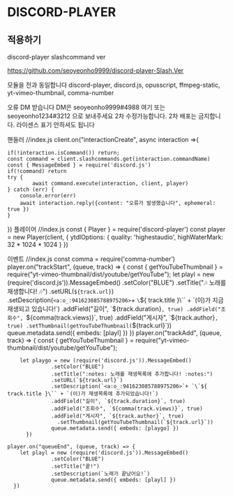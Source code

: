 # DISCORD-PLAYER
## 적용하기
discord-player slashcommand ver

https://github.com/seoyeonho9999/discord-player-Slash.Ver

모듈을 전과 동일합니다
discord-player, discord.js, opusscript, ffmpeg-static, yt-vimeo-thumbnail, comma-number

오류 DM 받습니다
DM은 seoyeonho9999#4988 여기 또는 seoyeonho1234#3212 으로 보내주세요
2차 수정가능합니다. 2차 배포는 금지합니다. 라이센스 표기 안하셔도 됩니다

핸들러
//index.js
client.on("interactionCreate", async interaction =>{
    
    if(!interaction.isCommand()) return;
    const command = client.slashcommands.get(interaction.commandName)
    const { MessageEmbed } = require('discord.js')
    if(!command) return
    try {
            await command.execute(interaction, client, player)
    } catch (err) {
        console.error(err)
        await interaction.reply({content: "오류가 발생했습니다", ephemeral: true })
    }
})
플레이어
//index.js
const { Player } = require('discord-player')
const player = new Player(client, {
    ytdlOptions: {
      quality: 'highestaudio',
      highWaterMark: 32 * 1024 * 1024
    }
  })

이벤트
//index.js
const comma = require('comma-number')
player.on("trackStart", (queue, track) => {
    const { getYouTubeThumbnail } = require("yt-vimeo-thumbnail/dist/youtube/getYouTube");
            let playl = new (require('discord.js')).MessageEmbed()
                      .setColor("BLUE")
                      .setTitle(":notes: 노래를 재생합니다! :notes:")
                      .setURL(`${track.url}`)
                      .setDescription(`<a:o_:941623085788975206>`+ `\`${ track.title }\`` + `(이)가 지금 재생되고 있습니다!`)
                      .addField("길이", `${track.duration}`, true)
                      .addField("조회수", `${comma(track.views)}`, true)
                      .addField("게시자", `${track.author}`, true)
                    .setThumbnail(getYouTubeThumbnail(`${track.url}`))
                      queue.metadata.send({ embeds: [playl] })
          })
player.on("trackAdd", (queue, track) => {
            const { getYouTubeThumbnail } = require("yt-vimeo-thumbnail/dist/youtube/getYouTube");
 

        let playgo = new (require('discord.js')).MessageEmbed()
                  .setColor("BLUE")
                  .setTitle(":notes: 노래를 재생목록에 추가합니다! :notes:")
                  .setURL(`${track.url}`)
                  .setDescription(`<a:o_:941623085788975206>`+ `\`${ track.title }\`` + `(이)가 재생목록에 추가되었습니다!`)
                  .addField("길이", `${track.duration}`, true)
                  .addField("조회수", `${comma(track.views)}`, true)
                  .addField("게시자", `${track.author}`, true)
                    .setThumbnail(getYouTubeThumbnail(`${track.url}`))
                  queue.metadata.send({ embeds: [playgo] })
          })
    
    player.on("queueEnd", (queue, track) => {
        let playl = new (require('discord.js')).MessageEmbed()
                  .setColor("BLUE")
                  .setTitle("끝!")
                  .setDescription(`노래가 끝났어요!`)
                  queue.metadata.send({ embeds: [playl] })
      })

